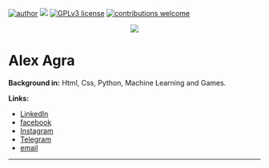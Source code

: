 [![author](https://img.shields.io/badge/author-alexagra-red.svg)](https://www.linkedin.com/in/alex-da-silva-agra/) [![](https://img.shields.io/badge/python-3.7+-blue.svg)](https://www.python.org/downloads/release/python-365/) [![GPLv3 license](https://img.shields.io/badge/License-GPLv3-blue.svg)](http://perso.crans.org/besson/LICENSE.html) [![contributions welcome](https://img.shields.io/badge/contributions-welcome-brightgreen.svg?style=flat)](https://github.com/devAgra)

<p align="center">
  <img src="banner.png" >
</p>

# Alex Agra

**Background in:** Html, Css, Python, Machine Learning and Games.

**Links:**
* [LinkedIn](https://www.linkedin.com/in/alex-da-silva-agra/)
* [facebook](https://www.facebook.com/agra.alex/)
* [Instagram](https://www.instagram.com/_agra_2022/)
* [Telegram](https://t.me/devAgra88)
* [email](alex.agra1988@gmail.com)

---
